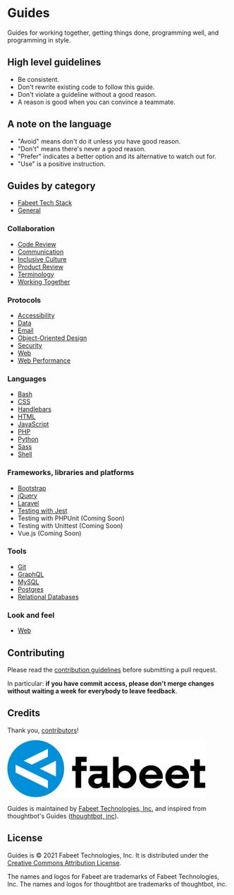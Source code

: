 # Guides

Guides for working together, getting things done, programming well, and
programming in style.

## High level guidelines

- Be consistent.
- Don't rewrite existing code to follow this guide.
- Don't violate a guideline without a good reason.
- A reason is good when you can convince a teammate.

## A note on the language

- "Avoid" means don't do it unless you have good reason.
- "Don't" means there's never a good reason.
- "Prefer" indicates a better option and its alternative to watch out for.
- "Use" is a positive instruction.

## Guides by category

- [Fabeet Tech Stack](/tech-stack/)
- [General](/general/)

### Collaboration

- [Code Review](/code-review/)
- [Communication](/communication/)
- [Inclusive Culture](/inclusive-culture/)
- [Product Review](/product-review/)
- [Terminology](/terminology/)
- [Working Together](/working-together/)

### Protocols

- [Accessibility](/accessibility/)
- [Data](/data/)
- [Email](/email/)
- [Object-Oriented Design](/object-oriented-design/)
- [Security](/security/)
- [Web](/web/)
- [Web Performance](/web-performance/)

### Languages

- [Bash](/bash/)
- [CSS](/css/)
- [Handlebars](/handlebars/)
- [HTML](/html/)
- [JavaScript](/javascript/)
- [PHP](/php/)
- [Python](/python/)
- [Sass](/sass/)
- [Shell](/shell/)

### Frameworks, libraries and platforms

- [Bootstrap](/bootstrap/)
- [jQuery](/jquery/)
- [Laravel](/laravel/)
- [Testing with Jest](/testing-jest/)
- Testing with PHPUnit (Coming Soon)
- Testing with Unittest (Coming Soon)
- Vue.js (Coming Soon)

### Tools

- [Git](/git/)
- [GraphQL](/graphql/)
- [MySQL](/mysql/)
- [Postgres](/postgres/)
- [Relational Databases](/relational-databases/)

### Look and feel

- [Web](/look-and-feel/web/)

## Contributing

Please read the [contribution guidelines](/CONTRIBUTING.md) before submitting a
pull request.

In particular: **if you have commit access, please don't merge changes without
waiting a week for everybody to leave feedback**.

## Credits

Thank you,
[contributors](https://github.com/fabeet/guides/graphs/contributors)!

![Fabeet](fabeet.svg)

Guides is maintained by [Fabeet Technologies, Inc.](https://fabeet.com) and inspired from thoughtbot's Guides ([thoughtbot, inc](https://thoughtbot.com)).

## License

Guides is © 2021 Fabeet Technologies, Inc. It is distributed under the [Creative Commons
Attribution License](http://creativecommons.org/licenses/by/3.0/).

The names and logos for Fabeet are trademarks of Fabeet Technologies, Inc.
The names and logos for thoughtbot are trademarks of thoughtbot, inc.
